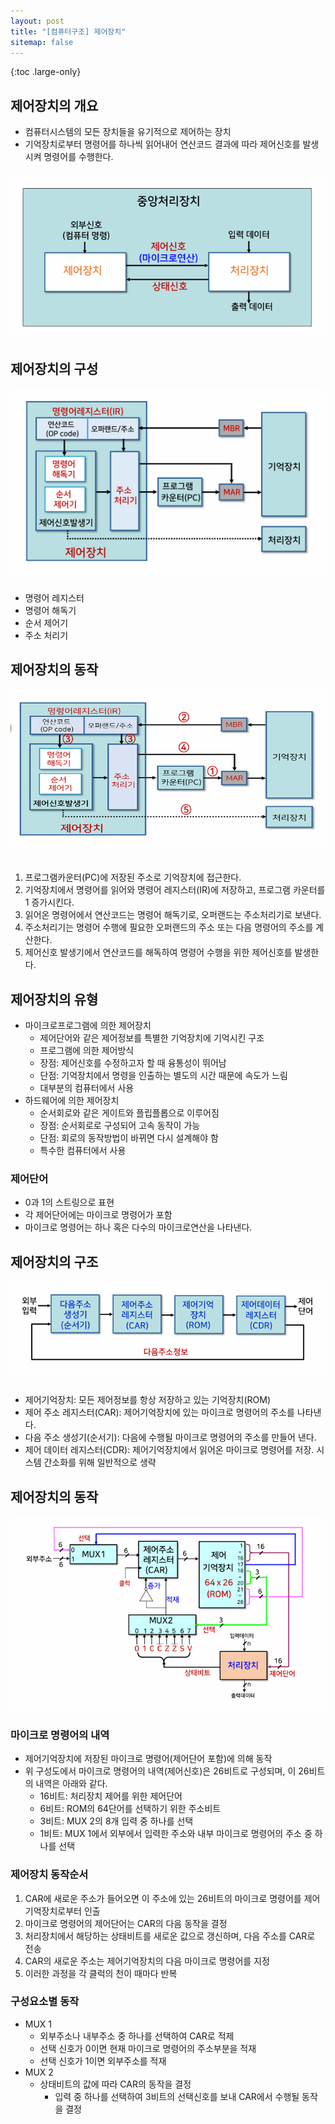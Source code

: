 ```yaml
---
layout: post
title: "[컴퓨터구조] 제어장치"
sitemap: false
---
```


{:toc .large-only}

## 제어장치의 개요

- 컴퓨터시스템의 모든 장치들을 유기적으로 제어하는 장치
- 기억장치로부터 명령어를 하나씩 읽어내어 연산코드 결과에 따라 제어신호를 발생시켜 명령어를 수행한다.

<img src="/assets/img/blog/2024-09-20-computer4_01.png" style="margin-top:10px" />

## 제어장치의 구성

<img src="/assets/img/blog/2024-09-20-computer4_02.png" style="margin-bottom:10px" />

- 명령어 레지스터
- 명령어 해독기
- 순서 제어기
- 주소 처리기

## 제어장치의 동작

<img src="/assets/img/blog/2024-09-20-computer4_03.png" style="margin-bottom:20px" />

1. 프로그램카운터(PC)에 저장된 주소로 기억장치에 접근한다.
1. 기억장치에서 명령어를 읽어와 명령어 레지스터(IR)에 저장하고, 프로그램 카운터를 1 증가시킨다.
1. 읽어온 명령어에서 연산코드는 명령어 해독기로, 오퍼랜드는 주소처리기로 보낸다.
1. 주소처리기는 명령어 수행에 필요한 오퍼랜드의 주소 또는 다음 명령어의 주소를 계산한다.
1. 제어신호 발생기에서 연산코드를 해독하여 명령어 수행을 위한 제어신호를 발생한다.

## 제어장치의 유형

- 마이크로프로그램에 의한 제어장치
  - 제어단어와 같은 제어정보를 특별한 기억장치에 기억시킨 구조
  - 프로그램에 의한 제어방식
  - 장점: 제어신호를 수정하고자 할 때 융통성이 뛰어남
  - 단점: 기억장치에서 명령을 인출하는 별도의 시간 때문에 속도가 느림
  - 대부분의 컴퓨터에서 사용
- 하드웨어에 의한 제어장치
  - 순서회로와 같은 게이트와 플립플롭으로 이루어짐
  - 장점: 순서회로로 구성되어 고속 동작이 가능
  - 단점: 회로의 동작방법이 바뀌면 다시 설계해야 함
  - 특수한 컴퓨터에서 사용

### 제어단어

- 0과 1의 스트링으로 표현
- 각 제어단어에는 마이크로 명령어가 포함
- 마이크로 명령어는 하나 혹은 다수의 마이크로연산을 나타낸다.

## 제어장치의 구조

<img src="/assets/img/blog/2024-09-20-computer4_04.png" style="margin-bottom:10px" />

- 제어기억장치: 모든 제어정보를 항상 저장하고 있는 기억장치(ROM)
- 제어 주소 레지스터(CAR): 제어기억장치에 있는 마이크로 명령어의 주소를 나타낸다.
- 다음 주소 생성기(순서기): 다음에 수행될 마이크로 명령어의 주소를 만들어 낸다.
- 제어 데이터 레지스터(CDR): 제어기억장치에서 읽어온 마이크로 명령어를 저장. 시스템 간소화를 위해 일반적으로 생략

## 제어장치의 동작

<img src="/assets/img/blog/2024-09-20-computer4_05.png" />

### 마이크로 명령어의 내역

- 제어기억장치에 저장된 마이크로 명령어(제어단어 포함)에 의해 동작
- 위 구성도에서 마이크로 명령어의 내역(제어신호)은 26비트로 구성되며, 이 26비트의 내역은 아래와 같다.
  - 16비트: 처리장치 제어를 위한 제어단어
  - 6비트: ROM의 64단어를 선택하기 위한 주소비트
  - 3비트: MUX 2의 8개 입력 중 하나를 선택
  - 1비트: MUX 1에서 외부에서 입력한 주소와 내부 마이크로 명령어의 주소 중 하나를 선택

### 제어장치 동작순서

1. CAR에 새로운 주소가 들어오면 이 주소에 있는 26비트의 마이크로 명령어를 제어기억장치로부터 인출
1. 마이크로 명령어의 제어단어는 CAR의 다음 동작을 결정
1. 처리장치에서 해당하는 상태비트를 새로운 값으로 갱신하며, 다음 주소를 CAR로 전송
1. CAR의 새로운 주소는 제어기억장치의 다음 마이크로 명령어를 지정
1. 이러한 과정을 각 클럭의 천이 때마다 반복

### 구성요소별 동작

- MUX 1
  - 외부주소나 내부주소 중 하나를 선택하여 CAR로 적제
  - 선택 신호가 0이면 현재 마이크로 명령어의 주소부분을 적재
  - 선택 신호가 1이면 외부주소를 적재
- MUX 2
  - 상태비트의 값에 따라 CAR의 동작을 결정
    - 입력 중 하나를 선택하여 3비트의 선택신호를 보내 CAR에서 수행될 동작을 결정
